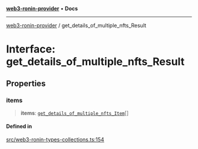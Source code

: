 [**web3-ronin-provider**](../README.md) • **Docs**

***

[web3-ronin-provider](../globals.md) / get\_details\_of\_multiple\_nfts\_Result

# Interface: get\_details\_of\_multiple\_nfts\_Result

## Properties

### items

> **items**: [`get_details_of_multiple_nfts_Item`](get_details_of_multiple_nfts_Item.md)[]

#### Defined in

[src/web3-ronin-types-collections.ts:154](https://github.com/chuacw/web3-ronin-provider/blob/7646ce38176c1dab59363eef0869f2efa34d498b/src/web3-ronin-types-collections.ts#L154)
